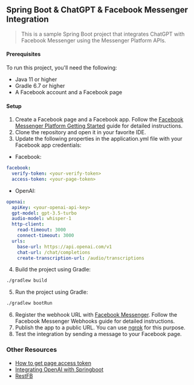 ## Spring Boot & ChatGPT & Facebook Messenger Integration

> This is a sample Spring Boot project that integrates ChatGPT with Facebook Messenger using the Messenger Platform
> APIs.

####

#### Prerequisites

To run this project, you'll need the following:

- Java 11 or higher
- Gradle 6.7 or higher
- A Facebook account and a Facebook page

#### Setup

1. Create a Facebook page and a Facebook app. Follow
   the [Facebook Messenger Platform Getting Started](https://developers.facebook.com/docs/messenger-platform/get-started)
   guide for detailed
   instructions.
2. Clone the repository and open it in your favorite IDE.
3. Update the following properties in the application.yml file with your Facebook app credentials:

- Facebook:

```yml
facebook:
  verify-token: <your-verify-token>
  access-token: <your-page-token>
```

- OpenAI:

```yml
openai:
  apiKey: <your-openai-api-key>
  gpt-model: gpt-3.5-turbo
  audio-model: whisper-1
  http-client:
    read-timeout: 3000
    connect-timeout: 3000
  urls:
    base-url: https://api.openai.com/v1
    chat-url: /chat/completions
    create-transcription-url: /audio/transcriptions
```

4. Build the project using Gradle:

```bash
./gradlew build
```

5. Run the project using Gradle:

```bash
./gradlew bootRun
```

6. Register the webhook URL with [Facebook Messenger](https://developers.facebook.com/docs/messenger-platform/webhooks).
   Follow the Facebook Messenger Webhooks guide for detailed
   instructions.
7. Publish the app to a public URL. You can use [ngrok](https://ngrok.com/) for this purpose.
8. Test the integration by sending a message to your Facebook page.

### Other Resources

- [How to get page access token](https://github.com/Boidushya/FrameBot/blob/master/generateToken.md)
- [Integrating OpenAI with Springboot](https://github.com/wenqiglantz/chatgpt-whisper-spring-boot)
- [RestFB](https://restfb.com/documentation/)

